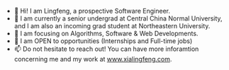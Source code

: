 - 👋 Hi! I am Lingfeng, a prospective Software Engineer.
- 👀 I am currently a senior undergrad at Central China Normal University, and I am also an incoming grad student at Northeastern University.
- 🌱 I am focusing on Algorithms, Software & Web Developments.
- 💞️ I am OPEN to opportunities (Internships and Full-time jobs)
- 📫 Do not hesitate to reach out! You can have more inforamtion concerning me and my work at www.xialingfeng.com.

